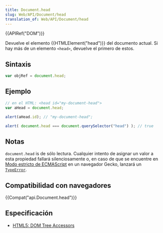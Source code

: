 ```yaml
---
title: Document.head
slug: Web/API/Document/head
translation_of: Web/API/Document/head
---
```

{{APIRef("DOM")}}

Devuelve el elemento {{HTMLElement("head")}} del documento actual. Si hay más de un elemento `<head>`, devuelve el primero de estos.

## Sintaxis

```js
var objRef = document.head;
```

## Ejemplo

```js
// en el HTML: <head id="my-document-head">
var aHead = document.head;

alert(aHead.id); // "my-document-head";

alert( document.head === document.querySelector("head") ); // true
```

## Notas

`document.head` is de sólo lectura. Cualquier intento de asignar un valor a esta propiedad fallará silenciosamente o, en caso de que se encuentre en [Modo estricto de ECMAScript](/es/docs/Web/JavaScript/Reference/Functions_and_function_scope/Strict_mode) en un navegador Gecko, lanzará un [`TypeError`](/es/docs/Web/JavaScript/Reference/Global_Objects/TypeError).

## Compatibilidad con navegadores

{{Compat("api.Document.head")}}

## Especificación

- [HTML5: DOM Tree Accessors](http://www.w3.org/TR/html5/dom.html#dom-tree-accessors)
